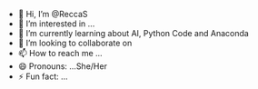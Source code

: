 - 👋 Hi, I’m @ReccaS
- 👀 I’m interested in ...
- 🌱 I’m currently learning about AI, Python Code and Anaconda
- 💞️ I’m looking to collaborate on 
- 📫 How to reach me ...
- 😄 Pronouns: ...She/Her
- ⚡ Fun fact: ...

<!---
ReccaS/ReccaS is a ✨ special ✨ repository because its `README.md` (this file) appears on your GitHub profile.
You can click the Preview link to take a look at your changes.
--->
